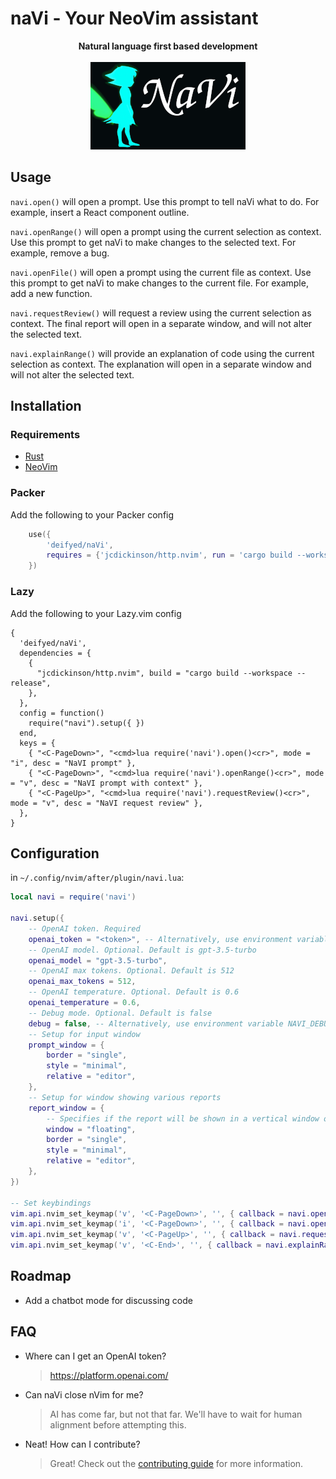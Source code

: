 # naVi - Your NeoVim assistant

<p align="center">
    <b>Natural language first based development</b>
    <br /><br />
    <img src="./assets/logo.png" />
</p>

## Usage

`navi.open()` will open a prompt. Use this prompt to tell naVi what to do. For example, insert a React component outline.

`navi.openRange()` will open a prompt using the current selection as context. Use this prompt to get naVi to make
changes to the selected text. For example, remove a bug.

`navi.openFile()` will open a prompt using the current file as context. Use this prompt to get naVi to make
changes to the current file. For example, add a new function.

`navi.requestReview()` will request a review using the current selection as context. The final report will open in a separate window,
and will not alter the selected text.

`navi.explainRange()` will provide an explanation of code using the current selection as context. The explanation will
open in a separate window and will not alter the selected text.

## Installation

### Requirements

- [Rust](https://www.rust-lang.org/tools/install)
- [NeoVim](https://neovim.io/)

### Packer

Add the following to your Packer config

```lua
    use({
        'deifyed/naVi',
        requires = {'jcdickinson/http.nvim', run = 'cargo build --workspace --release'},
    })
```
### Lazy

Add the following to your Lazy.vim config

    {
      'deifyed/naVi',
      dependencies = { 
        {
          "jcdickinson/http.nvim", build = "cargo build --workspace --release",
        },
      },
      config = function()
        require("navi").setup({ })
      end,
      keys = {
        { "<C-PageDown>", "<cmd>lua require('navi').open()<cr>", mode = "i", desc = "NaVI prompt" },
        { "<C-PageDown>", "<cmd>lua require('navi').openRange()<cr>", mode = "v", desc = "NaVI prompt with context" },
        { "<C-PageUp>", "<cmd>lua require('navi').requestReview()<cr>", mode = "v", desc = "NaVI request review" },
      },
    }


## Configuration

in `~/.config/nvim/after/plugin/navi.lua`:

```lua
local navi = require('navi')

navi.setup({
    -- OpenAI token. Required
    openai_token = "<token>", -- Alternatively, use environment variable OPENAI_TOKEN=<token>
    -- OpenAI model. Optional. Default is gpt-3.5-turbo
    openai_model = "gpt-3.5-turbo",
    -- OpenAI max tokens. Optional. Default is 512
    openai_max_tokens = 512,
    -- OpenAI temperature. Optional. Default is 0.6
    openai_temperature = 0.6,
    -- Debug mode. Optional. Default is false
    debug = false, -- Alternatively, use environment variable NAVI_DEBUG=true
    -- Setup for input window 
    prompt_window = {
        border = "single",
        style = "minimal",
        relative = "editor",
    },
    -- Setup for window showing various reports
    report_window = {
        -- Specifies if the report will be shown in a vertical window or in a floating window.
        window = "floating",
        border = "single",
        style = "minimal",
        relative = "editor",
    },
})

-- Set keybindings
vim.api.nvim_set_keymap('v', '<C-PageDown>', '', { callback = navi.openRange })
vim.api.nvim_set_keymap('i', '<C-PageDown>', '', { callback = navi.open })
vim.api.nvim_set_keymap('v', '<C-PageUp>', '', { callback = navi.requestReview })
vim.api.nvim_set_keymap('v', '<C-End>', '', { callback = navi.explainRange })
```

## Roadmap

- Add a chatbot mode for discussing code

## FAQ

- Where can I get an OpenAI token?
    > https://platform.openai.com/
- Can naVi close nVim for me?
    > AI has come far, but not that far. We'll have to wait for human alignment before attempting this.
- Neat! How can I contribute?
    > Great! Check out the [contributing guide](./CONTRIBUTING.md) for more information.
